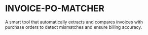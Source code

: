 # INVOICE-PO-MATCHER
A smart tool that automatically extracts and compares invoices with purchase orders to detect mismatches and ensure billing accuracy.
